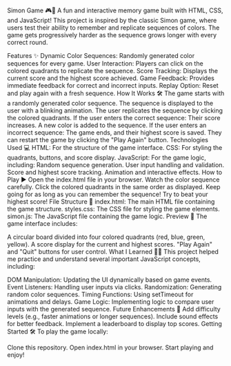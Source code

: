 Simon Game 🎮🧠
A fun and interactive memory game built with HTML, CSS, and JavaScript! This project is inspired by the classic Simon game, where users test their ability to remember and replicate sequences of colors. The game gets progressively harder as the sequence grows longer with every correct round.

Features ✨
Dynamic Color Sequences: Randomly generated color sequences for every game.
User Interaction: Players can click on the colored quadrants to replicate the sequence.
Score Tracking: Displays the current score and the highest score achieved.
Game Feedback: Provides immediate feedback for correct and incorrect inputs.
Replay Option: Reset and play again with a fresh sequence.
How It Works 🛠️
The game starts with a randomly generated color sequence.
The sequence is displayed to the user with a blinking animation.
The user replicates the sequence by clicking the colored quadrants.
If the user enters the correct sequence:
Their score increases.
A new color is added to the sequence.
If the user enters an incorrect sequence:
The game ends, and their highest score is saved.
They can restart the game by clicking the "Play Again" button.
Technologies Used 💻
HTML: For the structure of the game interface.
CSS: For styling the quadrants, buttons, and score display.
JavaScript: For the game logic, including:
Random sequence generation.
User input handling and validation.
Score and highest score tracking.
Animation and interactive effects.
How to Play ▶️
Open the index.html file in your browser.
Watch the color sequence carefully.
Click the colored quadrants in the same order as displayed.
Keep going for as long as you can remember the sequence!
Try to beat your highest score!
File Structure 📁
index.html: The main HTML file containing the game structure.
styles.css: The CSS file for styling the game elements.
simon.js: The JavaScript file containing the game logic.
Preview 🎨
The game interface includes:

A circular board divided into four colored quadrants (red, blue, green, yellow).
A score display for the current and highest scores.
"Play Again" and "Quit" buttons for user control.
What I Learned 🧑‍💻
This project helped me practice and understand several important JavaScript concepts, including:

DOM Manipulation: Updating the UI dynamically based on game events.
Event Listeners: Handling user inputs via clicks.
Randomization: Generating random color sequences.
Timing Functions: Using setTimeout for animations and delays.
Game Logic: Implementing logic to compare user inputs with the generated sequence.
Future Enhancements 🚀
Add difficulty levels (e.g., faster animations or longer sequences).
Include sound effects for better feedback.
Implement a leaderboard to display top scores.
Getting Started 🛠️
To play the game locally:

Clone this repository.
Open index.html in your browser.
Start playing and enjoy!
